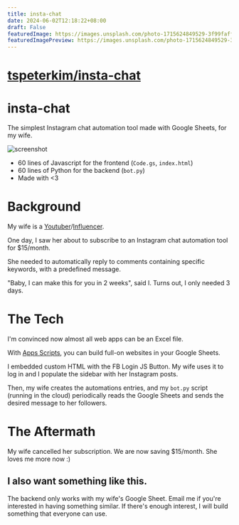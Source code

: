 ```yaml
---
title: insta-chat
date: 2024-06-02T12:18:22+08:00
draft: False
featuredImage: https://images.unsplash.com/photo-1715624849529-3f99fafffee5?ixid=M3w0NjAwMjJ8MHwxfHJhbmRvbXx8fHx8fHx8fDE3MTczMDE3Mjh8&ixlib=rb-4.0.3
featuredImagePreview: https://images.unsplash.com/photo-1715624849529-3f99fafffee5?ixid=M3w0NjAwMjJ8MHwxfHJhbmRvbXx8fHx8fHx8fDE3MTczMDE3Mjh8&ixlib=rb-4.0.3
---
```


# [tspeterkim/insta-chat](https://github.com/tspeterkim/insta-chat)

# insta-chat

The simplest Instagram chat automation tool made with Google Sheets, for my wife.

![screenshot](screenshot.png)

+ 60 lines of Javascript for the frontend (`Code.gs`, `index.html`)
+ 60 lines of Python for the backend (`bot.py`)
+ Made with <3

# Background

My wife is a [Youtuber](https://www.youtube.com/c/bambigirltv)/[Influencer](https://www.instagram.com/hi_bambigirl/?hl=en).

One day, I saw her about to subscribe to an Instagram chat automation
tool for $15/month.

She needed to automatically reply to comments containing specific 
keywords, with a predefined message.

"Baby, I can make this for you in 2 weeks", said I. Turns out, I only
needed 3 days.

# The Tech

I'm convinced now almost all web apps can be an Excel file.

With [Apps Scripts](https://developers.google.com/apps-script), 
you can build full-on websites in your Google Sheets.

I embedded custom HTML with the FB Login JS Button. My wife uses it to log in
and I populate the sidebar with her Instagram posts.

Then, my wife creates the automations entries, and my `bot.py` script 
(running in the cloud) periodically reads the Google Sheets and sends
the desired message to her followers.

# The Aftermath

My wife cancelled her subscription. We are now saving $15/month. She loves me more now :) 

## I also want something like this.

The backend only works with my wife's Google Sheet. Email me if you're interested in having something similar.
If there's enough interest, I will build something that everyone can use.
